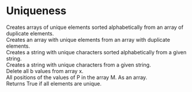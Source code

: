 # Uniqueness
Creates arrays of unique elements sorted alphabetically from an array of duplicate elements.  
Creates an array with unique elements from an array with duplicate elements.  
Creates a string with unique characters sorted alphabetically from a given string.  
Creates a string with unique characters from a given string.  
Delete all b values from array x.  
All positions of the values of P in the array M. As an array.  
Returns True if all elements are unique.  
